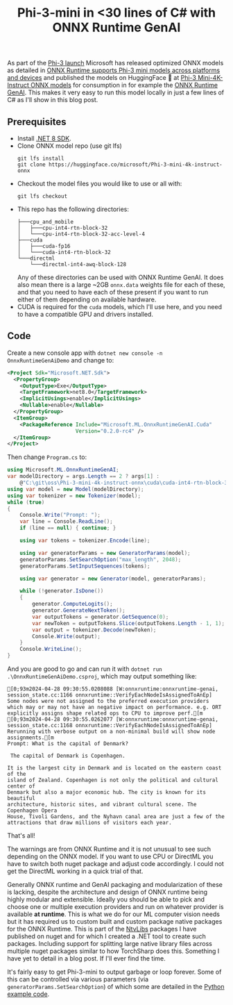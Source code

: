 ﻿---
layout: post
title: Phi-3-mini in <30 lines of C# with ONNX Runtime GenAI
---
As part of the [Phi-3
launch](https://azure.microsoft.com/en-us/blog/introducing-phi-3-redefining-whats-possible-with-slms/)
Microsoft has released optimized ONNX models as detailed in [ONNX Runtime
supports Phi-3 mini models across platforms and
devices](https://onnxruntime.ai/blogs/accelerating-phi-3) and published the
models on HuggingFace 🤗 at [Phi-3 Mini-4K-Instruct ONNX
models](https://huggingface.co/microsoft/Phi-3-mini-4k-instruct-onnx) for
consumption in for example the [ONNX Runtime
GenAI](https://github.com/microsoft/onnxruntime-genai). This makes it very easy
to run this model locally in just a few lines of C# as I'll show in this blog
post. 

## Prerequisites
 * Install [.NET 8 SDK](https://dotnet.microsoft.com/en-us/download/dotnet/8.0).
 * Clone ONNX model repo (use git lfs)
   ```
   git lfs install
   git clone https://huggingface.co/microsoft/Phi-3-mini-4k-instruct-onnx
   ```
 * Checkout the model files you would like to use or all with:
   ```
   git lfs checkout
   ```
 * This repo has the following directories:
   ```
   ├───cpu_and_mobile
   │   ├───cpu-int4-rtn-block-32
   │   └───cpu-int4-rtn-block-32-acc-level-4
   ├───cuda
   │   ├───cuda-fp16
   │   └───cuda-int4-rtn-block-32
   └───directml
       └───directml-int4-awq-block-128
   ```
   Any of these directories can be used with ONNX Runtime GenAI. It does also
   mean there is a large ~2GB `onnx.data` weights file for each of these, and
   that you need to have each of these present if you want to run either of them
   depending on available hardware.
 * CUDA is required for the `cuda` models, which I'll use here, and you need to
   have a compatible GPU and drivers installed.

## Code
Create a new console app with `dotnet new console -n OnnxRuntimeGenAiDemo` and change to:
```xml
<Project Sdk="Microsoft.NET.Sdk">
  <PropertyGroup>
    <OutputType>Exe</OutputType>
    <TargetFramework>net8.0</TargetFramework>
    <ImplicitUsings>enable</ImplicitUsings>
    <Nullable>enable</Nullable>
  </PropertyGroup>
  <ItemGroup>
    <PackageReference Include="Microsoft.ML.OnnxRuntimeGenAI.Cuda" 
                      Version="0.2.0-rc4" />
  </ItemGroup>
</Project>
```
Then change `Program.cs` to:
```csharp
using Microsoft.ML.OnnxRuntimeGenAI;
var modelDirectory = args.Length == 2 ? args[1] :
    @"C:\git\oss\Phi-3-mini-4k-instruct-onnx\cuda\cuda-int4-rtn-block-32";
using var model = new Model(modelDirectory);
using var tokenizer = new Tokenizer(model);
while (true)
{
    Console.Write("Prompt: ");
    var line = Console.ReadLine();
    if (line == null) { continue; }

    using var tokens = tokenizer.Encode(line);

    using var generatorParams = new GeneratorParams(model);
    generatorParams.SetSearchOption("max_length", 2048);
    generatorParams.SetInputSequences(tokens);

    using var generator = new Generator(model, generatorParams);

    while (!generator.IsDone())
    {
        generator.ComputeLogits();
        generator.GenerateNextToken();
        var outputTokens = generator.GetSequence(0);
        var newToken = outputTokens.Slice(outputTokens.Length - 1, 1);
        var output = tokenizer.Decode(newToken);
        Console.Write(output);
    }
    Console.WriteLine();
}
```
And you are good to go and can run it with `dotnet run
.\OnnxRuntimeGenAiDemo.csproj`, which may output something like:
```
[0;93m2024-04-28 09:30:55.0208088 [W:onnxruntime:onnxruntime-genai, session_state.cc:1166 onnxruntime::VerifyEachNodeIsAssignedToAnEp] Some nodes were not assigned to the preferred execution providers which may or may not have an negative impact on performance. e.g. ORT explicitly assigns shape related ops to CPU to improve perf.[m
[0;93m2024-04-28 09:30:55.0262077 [W:onnxruntime:onnxruntime-genai, session_state.cc:1168 onnxruntime::VerifyEachNodeIsAssignedToAnEp] Rerunning with verbose output on a non-minimal build will show node assignments.[m
Prompt: What is the capital of Denmark?

 The capital of Denmark is Copenhagen.

It is the largest city in Denmark and is located on the eastern coast of the
island of Zealand. Copenhagen is not only the political and cultural center of
Denmark but also a major economic hub. The city is known for its beautiful
architecture, historic sites, and vibrant cultural scene. The Copenhagen Opera
House, Tivoli Gardens, and the Nyhavn canal area are just a few of the
attractions that draw millions of visitors each year.
```
That's all!

The warnings are from ONNX Runtime and it is not unusual to see such depending
on the ONNX model. If you want to use CPU or DirectML you have to switch both
nuget package and adjust code accordingly. I could not get the DirectML working
in a quick trial of that. 

Generally ONNX runtime and GenAI packaging and modularization of these is
lacking, despite the architecture and design of ONNX runtime being highly
modular and extensible. Ideally you should be able to pick and choose one or
multiple execution providers and run on whatever provider is available **at
runtime**. This is what we do for our ML computer vision needs but it has
required us to custom built and custom package native packages for the ONNX
Runtime. This is part of the [NtvLibs](https://www.nuget.org/packages?q=NtvLibs)
packages I have published on nuget and for which I created a .NET tool to create
such packages. Including support for splitting large native library files across
multiple nuget packages similar to how TorchSharp does this. Something I have
yet to detail in a blog post. If I'll ever find the time.

It's fairly easy to get Phi-3-mini to output garbage or loop forever. Some of
this can be controlled via various parameters (via
`generatorParams.SetSearchOption`) of which some are detailed in the [Python
example
code](https://github.com/microsoft/onnxruntime-genai/blob/main/examples/python/model-qa.py).